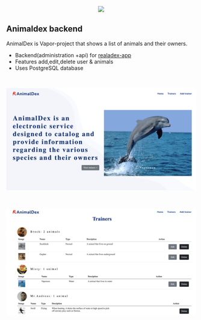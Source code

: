 <p align="center"><a href="https://laravel.com" target="_blank"><img src="https://www.hackingwithswift.com/uploads/vapor.png" width="200"></a></p>


## Animaldex backend
AnimalDex is Vapor-project that shows a list of animals and their owners.
* Backend(administration +api) for [realadex-app](#)
* Features  add,edit,delete user & animals
* Uses PostgreSQL database




<br>
</p>
 <img src="https://github.com/ada024/animaldex-backend/blob/master/screenshot/home.png" width=768  >
<p> 
 <br>


</p>
 <img src="https://github.com/ada024/animaldex-backend/blob/master/screenshot/trainers.png" width=768  >
<p> 

